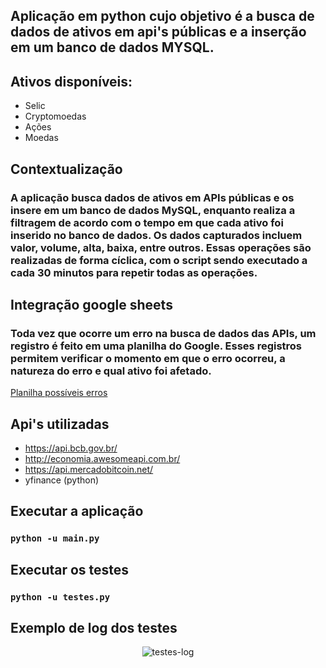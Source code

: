 ## Aplicação em python cujo objetivo é a busca de dados de ativos em api's públicas e a inserção em um banco de dados MYSQL.
## Ativos disponíveis:
  - Selic
  - Cryptomoedas
  - Ações
  - Moedas
## Contextualização
### A aplicação busca dados de ativos em APIs públicas e os insere em um banco de dados MySQL, enquanto realiza a filtragem de acordo com o tempo em que cada ativo foi inserido no banco de dados. Os dados capturados incluem valor, volume, alta, baixa, entre outros. Essas operações são realizadas de forma cíclica, com o script sendo executado a cada 30 minutos para repetir todas as operações.
## Integração google sheets
### Toda vez que ocorre um erro na busca de dados das APIs, um registro é feito em uma planilha do Google. Esses registros permitem verificar o momento em que o erro ocorreu, a natureza do erro e qual ativo foi afetado.
[Planilha possíveis erros](https://docs.google.com/spreadsheets/d/1M9elUTiwC6xOfnSNlEyGnaBltqkPwl0m2HZtOwOiBwY/edit?usp=sharing)
## Api's utilizadas
  - https://api.bcb.gov.br/
  - http://economia.awesomeapi.com.br/
  - https://api.mercadobitcoin.net/
  - yfinance (python)
## Executar a aplicação
### `python -u main.py`
## Executar os testes
### `python -u testes.py`
## Exemplo de log dos testes
<p align="center">
  <img src="https://github.com/MarcosViniSil/jumpStart-baseDatas/blob/main/assets/images/testes.PNG" alt="testes-log">
</p>
